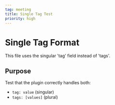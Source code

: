 ```yaml
---
tag: meeting
title: Single Tag Test
priority: high
---
```


# Single Tag Format

This file uses the singular 'tag' field instead of 'tags'.

## Purpose

Test that the plugin correctly handles both:
- `tag: value` (singular)
- `tags: [values]` (plural)